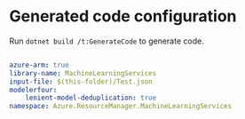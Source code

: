 # Generated code configuration

Run `dotnet build /t:GenerateCode` to generate code.

``` yaml

azure-arm: true
library-name: MachineLearningServices
input-file: $(this-folder)/Test.json
modelerfour:
    lenient-model-deduplication: true
namespace: Azure.ResourceManager.MachineLearningServices

```